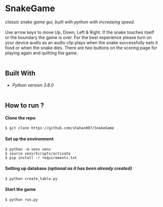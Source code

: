 # SnakeGame
_classic snake game gui, built with python with increasing speed._<br><br>
Use arrow keys to move Up, Down, Left & Right. If the snake touches itself or the boundary the game is over.
For the best experience please turn on your device audio as an audio clip plays when the snake successfully eats it food or when the snake dies.
There are two buttons on the scoring page for playing again and quitting the game.<br><br>

## Built With
- _Python version 3.8.0_<br><br>

## How to run ?

#### Clone the repo
```console
$ git clone https://github.com/shahan007/SnakeGame
```

#### Set up the environment
```console
$ python -m venv venv
$ source venv/Scripts/activate
$ pip install -r requirements.txt
```

#### Setting up database _(optional as it has been already created)_
```console
$ python create_table.py
```

#### Start the game
```console
$ python run.py
```
